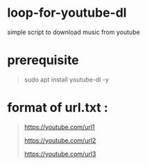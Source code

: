 # loop-for-youtube-dl
simple script to download music from youtube

# prerequisite
> sudo apt install youtube-dl -y

# format of url.txt : 
> https://youtube.com/url1
> 
> https://youtube.com/url2
> 
> https://youtube.com/url3
